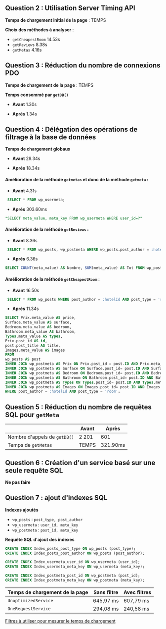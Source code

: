 ## Question 2 : Utilisation Server Timing API

**Temps de chargement initial de la page** : TEMPS

**Choix des méthodes à analyser** :

- `getCheapestRoom` 14.53s
- `getReviews` 8.38s
- `getMetas` 4.16s

## Question 3 : Réduction du nombre de connexions PDO

**Temps de chargement de la page** : TEMPS

**Temps consommé par `getDB()`** 

- **Avant** 1.30s

- **Après** 1.34s

## Question 4 : Délégation des opérations de filtrage à la base de données

**Temps de chargement globaux** 

- **Avant** 29.34s

- **Après** 18.34s

#### Amélioration de la méthode `getmetas` et donc de la méthode `getmeta` :

- **Avant** 4.31s

```sql
 SELECT * FROM wp_usermeta;
```

- **Après** 303.60ms

```sql
"SELECT meta_value, meta_key FROM wp_usermeta WHERE user_id=?"
```



#### Amélioration de la méthode `getReviews` :

- **Avant** 8.36s

```sql
 SELECT * FROM wp_posts, wp_postmeta WHERE wp_posts.post_author = :hotelId AND wp_posts.ID = wp_postmeta.post_id AND meta_key = 'rating' AND post_type = 'review'
```

- **Après** 6.36s

```sql
SELECT COUNT(meta_value) AS Nombre, SUM(meta_value) AS Tot FROM wp_posts INNER JOIN wp_postmeta ON wp_posts.ID = wp_postmeta.post_id WHERE wp_posts.post_author = :hotelId AND meta_key = 'rating' AND post_type = 'review';
```



#### Amélioration de la méthode `getCheapestRoom` :

- **Avant** 16.50s

```sql
 SELECT * FROM wp_posts WHERE post_author = :hotelId AND post_type = 'room';
```

- **Après** 11.34s

```sql
SELECT Prix.meta_value AS price, 
Surface.meta_value AS surface, 
Bedroom.meta_value AS bedroom, 
Bathroom.meta_value AS bathroom, 
Types.meta_value AS types, 
Prix.post_id AS id, 
post.post_title AS title, 
Images.meta_value AS images 
FROM 
wp_posts AS post 
INNER JOIN wp_postmeta AS Prix ON Prix.post_id = post.ID AND Prix.meta_key = 'price' 
INNER JOIN wp_postmeta AS Surface ON Surface.post_id= post.ID AND Surface.meta_key = 'surface' 
INNER JOIN wp_postmeta AS Bedroom ON Bedroom.post_id= post.ID AND Bedroom.meta_key = 'bedrooms_count' 
INNER JOIN wp_postmeta AS Bathroom ON Bathroom.post_id= post.ID AND Bathroom.meta_key = 'bathrooms_count' 
INNER JOIN wp_postmeta AS Types ON Types.post_id= post.ID AND Types.meta_key = 'type' 
INNER JOIN wp_postmeta AS Images ON Images.post_id= post.ID AND Images.meta_key = 'coverImage' 
WHERE post_author = :hotelId AND post_type = 'room';
```

## Question 5 : Réduction du nombre de requêtes SQL pour `getMeta`

|                              | **Avant** | **Après** |
|------------------------------|-----------|-----------|
| Nombre d'appels de `getDB()` |   2 201   |    601    |
| Temps de `getMetas`          | TEMPS     | 321.90ms  |

## Question 6 : Création d'un service basé sur une seule requête SQL

**Ne pas faire**

## Question 7 : ajout d'indexes SQL

**Indexes ajoutés**

- `wp_posts` : `post_type, post_author`
- `wp_usermeta` : `user_id, meta_key `
- `wp_postmeta` : `post_id, meta_key`

**Requête SQL d'ajout des indexes** 

```sql
CREATE INDEX Index_posts_post_type ON wp_posts (post_type);
CREATE INDEX Index_posts_post_author ON wp_posts (post_author);

CREATE INDEX Index_usermeta_user_id ON wp_usermeta (user_id);
CREATE INDEX Index_usermeta_meta_key ON wp_usermeta (meta_key);

CREATE INDEX Index_postmeta_post_id ON wp_postmeta (post_id);
CREATE INDEX Index_postmeta_meta_key ON wp_postmeta (meta_key);
```

| Temps de chargement de la page | Sans filtre | Avec filtres |
|--------------------------------|-------------|--------------|
| `UnoptimizedService`           | 645,97 ms   | 607,79 ms    |
| `OneRequestService`            | 294,08 ms   | 240,58 ms    |
[Filtres à utiliser pour mesurer le temps de chargement](http://localhost/?types%5B%5D=Maison&types%5B%5D=Appartement&price%5Bmin%5D=200&price%5Bmax%5D=230&surface%5Bmin%5D=130&surface%5Bmax%5D=150&rooms=5&bathRooms=5&lat=46.988708&lng=3.160778&search=Nevers&distance=30)


